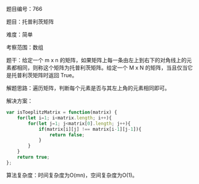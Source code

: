 题目编号：766

题目：托普利茨矩阵

难度：简单

考察范围：数组

题干：给定一个 m x n 的矩阵，如果矩阵上每一条由左上到右下的对角线上的元素都相同，则称这个矩阵为托普利茨矩阵。给定一个 M x N 的矩阵，当且仅当它是托普利茨矩阵时返回 True。

解题思路：遍历矩阵，判断每个元素是否与其左上角的元素相同即可。

解决方案：

```javascript
var isToeplitzMatrix = function(matrix) {
    for(let i=1; i<matrix.length; i++){
        for(let j=1; j<matrix[0].length; j++){
            if(matrix[i][j] !== matrix[i-1][j-1]){
                return false;
            }
        }
    }
    return true;
};
```

算法复杂度：时间复杂度为O(mn)，空间复杂度为O(1)。